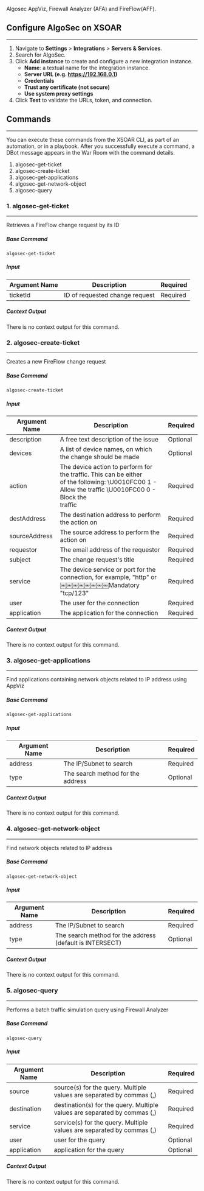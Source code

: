 Algosec AppViz, Firewall Analyzer (AFA) and FireFlow(AFF).

## Configure AlgoSec on XSOAR

---

1. Navigate to __Settings__ > __Integrations__ > __Servers & Services__.
2. Search for AlgoSec.
3. Click __Add instance__ to create and configure a new integration instance.
    * __Name__: a textual name for the integration instance.
    * __Server URL (e.g. <https://192.168.0.1>)__
    * __Credentials__
    * __Trust any certificate (not secure)__
    * __Use system proxy settings__
4. Click __Test__ to validate the URLs, token, and connection.

## Commands

---
You can execute these commands from the XSOAR CLI, as part of an automation, or in a playbook.
After you successfully execute a command, a DBot message appears in the War Room with the command details.

1. algosec-get-ticket
2. algosec-create-ticket
3. algosec-get-applications
4. algosec-get-network-object
5. algosec-query

### 1. algosec-get-ticket

---
Retrieves a FireFlow change request by its ID

##### Base Command

`algosec-get-ticket`

##### Input

| __Argument Name__ | __Description__ | __Required__ |
| --- | --- | --- |
| ticketId | ID of requested change request | Required | 


##### Context Output

There is no context output for this command.


### 2. algosec-create-ticket

---
Creates a new FireFlow change request

##### Base Command

`algosec-create-ticket`

##### Input

| __Argument Name__ | __Description__ | __Required__ |
| --- | --- | --- |
| description | A free text description of the issue | Optional | 
| devices | A list of device names, on which the change should be made | Optional | 
| action | The device action to perform for the traffic. This can be either<br>of the following: \U0010FC00 1 - Allow the traffic \U0010FC00 0 - Block the<br>traffic<br> | Required | 
| destAddress | The destination address to perform the action on | Required | 
| sourceAddress | The source address to perform the action on | Required | 
| requestor | The email address of the requestor | Required | 
| subject | The change request's title | Required | 
| service | The device service or port for the connection, for example, "http" or ￼￼￼￼￼￼￼￼Mandatory "tcp/123" | Required | 
| user | The user for the connection | Required | 
| application | The application for the connection | Required | 


##### Context Output

There is no context output for this command.


### 3. algosec-get-applications

---
Find applications containing network objects related to IP address using AppViz

##### Base Command

`algosec-get-applications`

##### Input

| __Argument Name__ | __Description__ | __Required__ |
| --- | --- | --- |
| address | The IP/Subnet to search | Required | 
| type | The search method for the address | Optional | 


##### Context Output

There is no context output for this command.

### 4. algosec-get-network-object

---
Find network objects related to IP address

##### Base Command

`algosec-get-network-object`

##### Input

| __Argument Name__ | __Description__ | __Required__ |
| --- | --- | --- |
| address | The IP/Subnet to search | Required | 
| type | The search method for the address (default is INTERSECT) | Optional | 


##### Context Output

There is no context output for this command.

### 5. algosec-query

---
Performs a batch traffic simulation query using Firewall Analyzer

##### Base Command

`algosec-query`

##### Input

| __Argument Name__ | __Description__ | __Required__ |
| --- | --- | --- |
| source | source(s) for the query. Multiple values are separated by commas (,) | Required | 
| destination | destination(s) for the query. Multiple values are separated by commas (,) | Required | 
| service | service(s) for the query. Multiple values are separated by commas (,) | Required | 
| user | user for the query | Optional | 
| application | application for the query | Optional | 


##### Context Output

There is no context output for this command.
